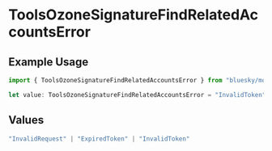 # ToolsOzoneSignatureFindRelatedAccountsError

## Example Usage

```typescript
import { ToolsOzoneSignatureFindRelatedAccountsError } from "bluesky/models/errors";

let value: ToolsOzoneSignatureFindRelatedAccountsError = "InvalidToken";
```

## Values

```typescript
"InvalidRequest" | "ExpiredToken" | "InvalidToken"
```